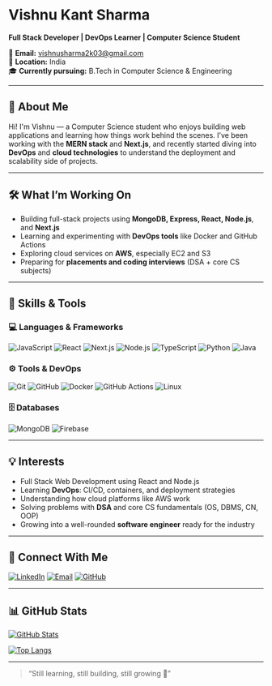 # Vishnu Kant Sharma  
**Full Stack Developer | DevOps Learner | Computer Science Student**

📩 **Email:** vishnusharma2k03@gmail.com  
📍 **Location:** India  
🎓 **Currently pursuing:** B.Tech in Computer Science & Engineering

---

## 🚀 About Me

Hi! I'm Vishnu — a Computer Science student who enjoys building web applications and learning how things work behind the scenes. I’ve been working with the **MERN stack** and **Next.js**, and recently started diving into **DevOps** and **cloud technologies** to understand the deployment and scalability side of projects.

---

## 🛠️ What I’m Working On

- Building full-stack projects using **MongoDB, Express, React, Node.js**, and **Next.js**
- Learning and experimenting with **DevOps tools** like Docker and GitHub Actions
- Exploring cloud services on **AWS**, especially EC2 and S3
- Preparing for **placements and coding interviews** (DSA + core CS subjects)

---

## 🌱 Skills & Tools

### 💻 Languages & Frameworks
![JavaScript](https://img.shields.io/badge/JavaScript-Basics-yellow) 
![React](https://img.shields.io/badge/React-Intermediate-61DAFB)
![Next.js](https://img.shields.io/badge/Next.js-Learning-black)
![Node.js](https://img.shields.io/badge/Node.js-Intermediate-339933)
![TypeScript](https://img.shields.io/badge/TypeScript-Beginner-blue)
![Python](https://img.shields.io/badge/Python-Learning-3776AB)
![Java](https://img.shields.io/badge/Java-Used_for_DSA-ED8B00)

### ⚙️ Tools & DevOps
![Git](https://img.shields.io/badge/Git-Intermediate-orange)
![GitHub](https://img.shields.io/badge/GitHub-Active_User-black)
![Docker](https://img.shields.io/badge/Docker-Learning-2496ED)
![GitHub Actions](https://img.shields.io/badge/GitHub_Actions-Learning-2088FF)
![Linux](https://img.shields.io/badge/Linux-Comfortable-yellowgreen)

### 🗄️ Databases
![MongoDB](https://img.shields.io/badge/MongoDB-Intermediate-47A248)
![Firebase](https://img.shields.io/badge/Firebase-Used_for_auth_and_DB-FFCA28)

---

## 💡 Interests

- Full Stack Web Development using React and Node.js
- Learning **DevOps**: CI/CD, containers, and deployment strategies
- Understanding how cloud platforms like AWS work
- Solving problems with **DSA** and core CS fundamentals (OS, DBMS, CN, OOP)
- Growing into a well-rounded **software engineer** ready for the industry

---

## 🤝 Connect With Me

[![LinkedIn](https://img.shields.io/badge/LinkedIn-Connect-blue?logo=linkedin)](https://linkedin.com/in/vishnu-kant-sharma-a9b2b1257/)
[![Email](https://img.shields.io/badge/Email-dev.vishnukantsharma@gmail.com-red?logo=gmail)](mailto:dev.vishnukantsharma@gmail.com)
[![GitHub](https://img.shields.io/badge/GitHub-panditvishnuu-black?logo=github)](https://github.com/panditvishnuu)

---

## 📊 GitHub Stats

[![GitHub Stats](https://github-readme-stats.vercel.app/api?username=panditvishnuu&show_icons=true&theme=github_dark&hide_title=true)](https://github.com/panditvishnuu)

[![Top Langs](https://github-readme-stats.vercel.app/api/top-langs/?username=panditvishnuu&layout=compact&theme=github_dark)](https://github.com/panditvishnuu)

---

> “Still learning, still building, still growing 🚀”
